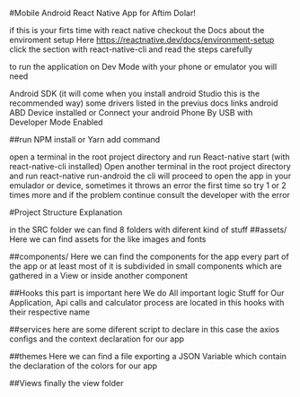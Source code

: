 #Mobile Android React Native App for Aftim Dolar!

if this is your firts time with react native checkout the Docs about the enviroment setup Here https://reactnative.dev/docs/environment-setup click the section with react-native-cli and read the steps carefully

to run the application on Dev Mode with your phone or emulator you will need 

Android SDK (it will come when you install android Studio this is the recommended way)
some drivers listed in the previus docs links 
android ABD Device installed or Connect your android Phone By USB with Developer Mode Enabled

##run NPM install or Yarn add command

open a terminal in the root project directory and run React-native start (with react-native-cli installed)
Open another terminal in the root project directory and run react-native run-android
the cli will proceed to open the app in your emulador or device, sometimes it throws an error the first time so 
try 1 or 2 times more and if the problem continue consult the developer with the error


#Project Structure Explanation

in the SRC folder we can find 8 folders with diferent kind of stuff
##assets/ Here we can find assets for the like images and fonts

##components/ Here we can find the components for the app every part of the app or at least most of it is subdivided in small components which are gathered in a View or inside another component

##Hooks this part is important here We do All important logic Stuff for Our Application, Api calls and calculator process are located in this hooks with their respective name

##services here are some diferent script to declare in this case the axios configs and the context declaration for our app

##themes Here we can find a file exporting a JSON Variable which contain the declaration of the colors for our app

##Views finally the view folder
